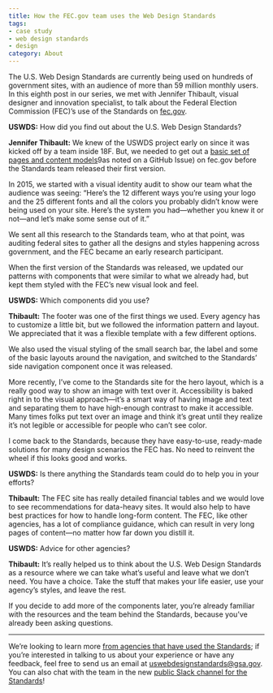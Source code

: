 ```yaml
---
title: How the FEC.gov team uses the Web Design Standards
tags:
- case study
- web design standards
- design
category: About
---
```

The U.S. Web Design Standards are currently being used on hundreds of government
sites, with an audience of more than 59 million monthly users. In this eighth
post in our series, we met with Jennifer Thibault, visual designer and
innovation specialist, to talk about the Federal Election Commission (FEC)’s use
of the Standards on [fec.gov][].

**USWDS:** How did you find out about the U.S. Web Design Standards?

**Jennifer Thibault:** We knew of the USWDS project early on since it was
kicked off by a team inside 18F. But, we needed to get out a
[basic set of pages and content models][612]9as noted on a GitHub Issue) on fec.gov before the Standards
team released their first version.

In 2015, we started with a visual identity audit to show our team what the
audience was seeing: “Here’s the 12 different ways you’re using your logo and
the 25 different fonts and all the colors you probably didn’t know were being
used on your site. Here’s the system you had—whether you knew it or not—and
let’s make some sense out of it.”

We sent all this research to the Standards team, who at that point, was auditing
federal sites to gather all the designs and styles happening across government,
and the FEC became an early research participant.

When the first version of the Standards was released, we updated our patterns
with components that were similar to what we already had, but kept them styled
with the FEC’s new visual look and feel.

**USWDS:** Which components did you use?

**Thibault:** The footer was one of the first things we used. Every agency has
to customize a little bit, but we followed the information pattern and layout.
We appreciated that it was a flexible template with a few different options.

We also used the visual styling of the small search bar, the label and some of
the basic layouts around the navigation, and switched to the Standards’ side
navigation component once it was released.

More recently, I’ve come to the Standards site for the hero layout, which is a
really good way to show an image with text over it. Accessibility is baked right
in to the visual approach—it’s a smart way of having image and text and
separating them to have high-enough contrast to make it accessible. Many times
folks put text over an image and think it’s great until they realize it’s not
legible or accessible for people who can’t see color.

I come back to the Standards, because they have easy-to-use, ready-made
solutions for many design scenarios the FEC has. No need to reinvent the wheel
if this looks good and works.

**USWDS:** Is there anything the Standards team could do to help
you in your efforts?

**Thibault:** The FEC site has really detailed financial tables and we would
love to see recommendations for data-heavy sites. It would also help to have
best practices for how to handle long-form content. The FEC, like other
agencies, has a lot of compliance guidance, which can result in very long
pages of content—no matter how far down you distill it.

**USWDS:** Advice for other agencies?

**Thibault:** It’s really helped us to think about the U.S. Web Design
Standards as a resource where we can take what’s useful and leave what we don’t
need. You have a choice. Take the stuff that makes your life easier, use your
agency’s styles, and leave the rest.

If you decide to add more of the components later, you’re already familiar with
the resources and the team behind the Standards, because you’ve already been
asking questions.

[fec.gov]: https://fec.gov/
[612]: https://github.com/18F/fec-style/issues/612

---

We’re looking to learn more [from agencies that have used the Standards](/getting-started/showcase/); if you’re interested in talking to us about your experience or have any feedback, feel free to send us an email at [uswebdesignstandards@gsa.gov](mailto:uswebdesignstandards@gsa.gov). You can also chat with the team in the new [public Slack channel for the Standards](https://chat.18f.gov/)!
